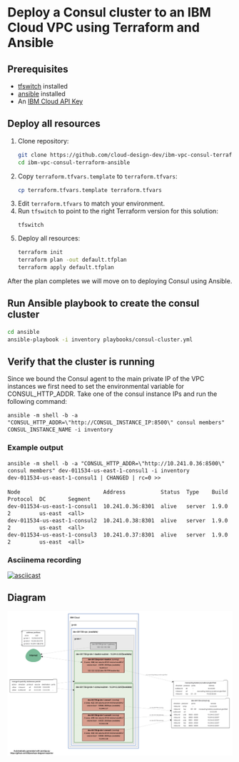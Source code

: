 # Deploy a Consul cluster to an IBM Cloud VPC using Terraform and Ansible

## Prerequisites
 - [tfswitch]() installed 
 - [ansible]() installed 
 - An [IBM Cloud API Key]()

## Deploy all resources
1. Clone repository:
    ```sh
    git clone https://github.com/cloud-design-dev/ibm-vpc-consul-terraform-ansible.git
    cd ibm-vpc-consul-terraform-ansible
    ```
1. Copy `terraform.tfvars.template` to `terraform.tfvars`:
   ```sh
   cp terraform.tfvars.template terraform.tfvars
   ```
1. Edit `terraform.tfvars` to match your environment.
1. Run `tfswitch` to point to the right Terraform version for this solution:
   ```
   tfswitch
   ```
1. Deploy all resources:
   ```sh
   terraform init
   terraform plan -out default.tfplan 
   terraform apply default.tfplan
   ```

After the plan completes we will move on to deploying Consul using Ansible. 

## Run Ansible playbook to create the consul cluster
```sh
cd ansible 
ansible-playbook -i inventory playbooks/consul-cluster.yml
```

## Verify that the cluster is running
Since we bound the Consul agent to the main private IP of the VPC instances we first need to set the environmental variable for CONSUL_HTTP_ADDR. Take one of the consul instance IPs and run the following command:

```shell
ansible -m shell -b -a "CONSUL_HTTP_ADDR=\"http://CONSUL_INSTANCE_IP:8500\" consul members" CONSUL_INSTANCE_NAME -i inventory
```

### Example output
```shell
ansible -m shell -b -a "CONSUL_HTTP_ADDR=\"http://10.241.0.36:8500\" consul members" dev-011534-us-east-1-consul1 -i inventory
dev-011534-us-east-1-consul1 | CHANGED | rc=0 >>

Node                          Address           Status  Type    Build  Protocol  DC       Segment
dev-011534-us-east-1-consul1  10.241.0.36:8301  alive   server  1.9.0  2         us-east  <all>
dev-011534-us-east-1-consul2  10.241.0.38:8301  alive   server  1.9.0  2         us-east  <all>
dev-011534-us-east-1-consul3  10.241.0.37:8301  alive   server  1.9.0  2         us-east  <all>
```

### Asciinema recording 
[![asciicast](https://asciinema.org/a/376553.svg)](https://asciinema.org/a/376553)

## Diagram
![Deployment Diagram](../images/consul-cluster-diagram.png)